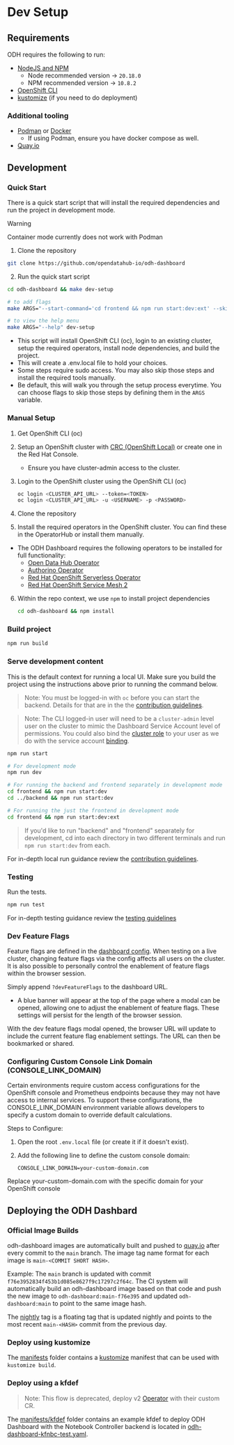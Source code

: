 # Dev Setup

## Requirements

ODH requires the following to run:

- [NodeJS and NPM](https://nodejs.org/)
  - Node recommended version -> `20.18.0`
  - NPM recommended version -> `10.8.2`
- [OpenShift CLI](https://docs.redhat.com/en/documentation/openshift_container_platform/4.16/html/cli_tools/openshift-cli-oc)
- [kustomize](https://github.com/kubernetes-sigs/kustomize) (if you need to do deployment)

### Additional tooling

- [Podman](https://github.com/containers/podman) or [Docker](https://www.docker.com/)
  - If using Podman, ensure you have docker compose as well.
- [Quay.io](https://quay.io/)

## Development

### Quick Start

There is a quick start script that will install the required dependencies and run the project in development mode.

> [!WARNING]
> Container mode currently does not work with Podman

1. Clone the repository

```bash
git clone https://github.com/opendatahub-io/odh-dashboard
```

2. Run the quick start script

```bash
cd odh-dashboard && make dev-setup
```

```bash
# to add flags
make ARGS="--start-command='cd frontend && npm run start:dev:ext' --skip-env-creation" dev-setup

# to view the help menu
make ARGS="--help" dev-setup
```

- This script will install OpenShift CLI (oc), login to an existing cluster, setup the required operators, install node dependencies, and build the project.
- This will create a .env.local file to hold your choices.
- Some steps require sudo access. You may also skip those steps and install the required tools manually.
- Be default, this will walk you through the setup process everytime. You can choose flags to skip those steps by defining them in the `ARGS` variable.

### Manual Setup

1. Get OpenShift CLI (oc)

2. Setup an OpenShift cluster with [CRC (OpenShift Local)](https://developers.redhat.com/products/openshift-local/overview) or create one in the Red Hat Console.

   - Ensure you have cluster-admin access to the cluster.

3. Login to the OpenShift cluster using the OpenShift CLI (oc)

   ```bash
   oc login <CLUSTER_API_URL> --token=<TOKEN>
   oc login <CLUSTER_API_URL> -u <USERNAME> -p <PASSWORD>

   ```

4. Clone the repository

5. Install the required operators in the OpenShift cluster. You can find these in the OperatorHub or install them manually.

- The ODH Dashboard requires the following operators to be installed for full functionality:
  - [Open Data Hub Operator](https://github.com/opendatahub-io/opendatahub-operator)
  - [Authorino Operator](https://github.com/Kuadrant/authorino-operator)
  - [Red Hat OpenShift Serverless Operator](https://github.com/openshift-knative/serverless-operator)
  - [Red Hat OpenShift Service Mesh 2](https://github.com/Maistra/istio-operator)

6. Within the repo context, we use `npm` to install project dependencies

   ```bash
   cd odh-dashboard && npm install
   ```

### Build project

```bash
npm run build
```

### Serve development content

This is the default context for running a local UI. Make sure you build the project using the instructions above prior to running the command below.

> Note: You must be logged-in with `oc` before you can start the backend. Details for that are in the the [contribution guidelines](../CONTRIBUTING.md#give-your-dev-env-access).

> Note: The CLI logged-in user will need to be a `cluster-admin` level user on the cluster to mimic the Dashboard Service Account level of permissions. You could also bind the [cluster role](../manifests/core-bases/base/cluster-role.yaml) to your user as we do with the service account [binding](../manifests/core-bases/base/cluster-role-binding.yaml).

```bash
npm run start

# For development mode
npm run dev

# For running the backend and frontend separately in development mode
cd frontend && npm run start:dev
cd ../backend && npm run start:dev

# For running the just the frontend in development mode
cd frontend && npm run start:dev:ext
```

> If you'd like to run "backend" and "frontend" separately for development, cd into each directory in two different terminals and run `npm run start:dev` from each.

For in-depth local run guidance review the [contribution guidelines](../CONTRIBUTING.md).

### Testing

Run the tests.

```bash
npm run test
```

For in-depth testing guidance review the [testing guidelines](./testing.md)

### Dev Feature Flags

Feature flags are defined in the [dashboard config](./dashboard-config.md#features). When testing on a live cluster, changing feature flags via the config affects all users on the cluster. It is also possible to personally control the enablement of feature flags within the browser session.

Simply append `?devFeatureFlags` to the dashboard URL.

- A blue banner will appear at the top of the page where a modal can be opened, allowing one to adjust the enablement of feature flags. These settings will persist for the length of the browser session.

With the dev feature flags modal opened, the browser URL will update to include the current feature flag enablement settings. The URL can then be bookmarked or shared.

### Configuring Custom Console Link Domain (CONSOLE_LINK_DOMAIN)

Certain environments require custom access configurations for the OpenShift console and Prometheus endpoints because they may not have access to internal services. To support these configurations, the CONSOLE_LINK_DOMAIN environment variable allows developers to specify a custom domain to override default calculations.

Steps to Configure:

1. Open the root `.env.local` file (or create it if it doesn't exist).
2. Add the following line to define the custom console domain:

   <code>CONSOLE_LINK_DOMAIN=your-custom-domain.com</code>

Replace your-custom-domain.com with the specific domain for your OpenShift console

## Deploying the ODH Dashbard

### Official Image Builds

odh-dashboard images are automatically built and pushed to [quay.io](https://quay.io/repository/opendatahub/odh-dashboard) after every commit to the `main` branch. The image tag name format for each image is `main-<COMMIT SHORT HASH>`.

Example: The `main` branch is updated with commit `f76e3952834f453b1d085e8627f9c17297c2f64c`. The CI system will automatically build an odh-dashboard image based on that code and push the new image to `odh-dashboard:main-f76e395` and updated `odh-dashboard:main` to point to the same image hash.

The [nightly](https://quay.io/opendatahub/odh-dashboard:nightly) tag is a floating tag that is updated nightly and points to the most recent `main-<HASH>` commit from the previous day.

### Deploy using kustomize

The [manifests](../manifests) folder contains a [kustomize](https://kustomize.io) manifest that can be used with `kustomize build`.

### Deploy using a kfdef

> Note: This flow is deprecated, deploy v2 [Operator](https://github.com/opendatahub-io/opendatahub-operator) with their custom CR.

The [manifests/kfdef](../manifests/kfdef) folder contains an example kfdef to deploy ODH Dashboard with the Notebook Controller backend is located in [odh-dashboard-kfnbc-test.yaml](../manifests/kfdef/odh-dashboard-kfnbc-test.yaml).
